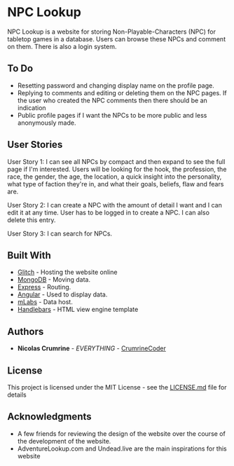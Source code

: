 # NPC Lookup

NPC Lookup is a website for storing Non-Playable-Characters (NPC) for tabletop games in a database. Users can browse these NPCs and comment on them. There is also a login system.

## To Do

* Resetting password and changing display name on the profile page. 
* Replying to comments and editing or deleting them on the NPC pages. If the user who created the NPC comments then there should be an indication
* Public profile pages if I want the NPCs to be more public and less anonymously made. 

## User Stories

User Story 1: I can see all NPCs by compact and then expand to see the full page if I'm interested. Users will be looking for the hook, the profession, the race, the gender, the age, the location, a quick insight into the personality, what type of faction they're in, and what their goals, beliefs, flaw and fears are.

User Story 2: I can create a NPC with the amount of detail I want and I can edit it at any time. User has to be logged in to create a NPC. I can also delete this entry. 

User Story 3: I can search for NPCs.

## Built With

* [Glitch](https://glitch.com/) - Hosting the website online
* [MongoDB](https://www.mongodb.com/) - Moving data.
* [Express](https://expressjs.com/) - Routing.
* [Angular](https://angularjs.org/) - Used to display data.
* [mLabs](https://mlab.com/) - Data host.
* [Handlebars](http://handlebarsjs.com/) - HTML view engine template

## Authors

* **Nicolas Crumrine** - *EVERYTHING* - [CrumrineCoder](https://github.com/CrumrineCoder)

## License

This project is licensed under the MIT License - see the [LICENSE.md](LICENSE.md) file for details

## Acknowledgments

* A few friends for reviewing the design of the website over the course of the development of the website. 
* AdventureLookup.com and Undead.live are the main inspirations for this website
